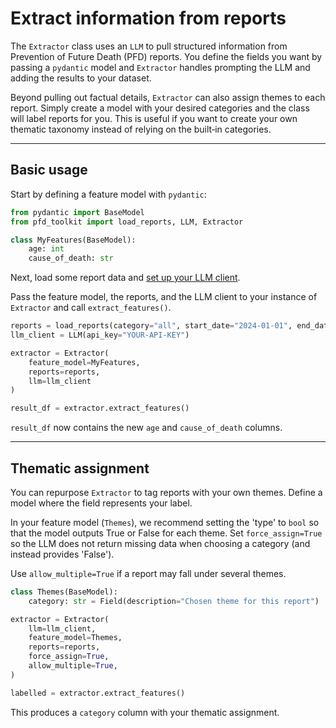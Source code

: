 # Extract information from reports

The `Extractor` class uses an `LLM` to pull structured information from Prevention of Future Death (PFD) reports. You define the fields you want by passing a `pydantic` model and `Extractor` handles prompting the LLM and adding the results to your dataset.

Beyond pulling out factual details, `Extractor` can also assign themes to each report. Simply create a model with your desired categories and the class will label reports for you. This is useful if you want to create your own thematic taxonomy instead of relying on the built‑in categories.

---

## Basic usage

Start by defining a feature model with `pydantic`:

```python
from pydantic import BaseModel
from pfd_toolkit import load_reports, LLM, Extractor

class MyFeatures(BaseModel):
    age: int
    cause_of_death: str
```

Next, load some report data and [set up your LLM client](llm_setup.md).

Pass the feature model, the reports, and the LLM client to your instance of `Extractor` and call `extract_features()`.

```python
reports = load_reports(category="all", start_date="2024-01-01", end_date="2024-12-31")
llm_client = LLM(api_key="YOUR-API-KEY")

extractor = Extractor(
    feature_model=MyFeatures,
    reports=reports,
    llm=llm_client
)

result_df = extractor.extract_features()
```

`result_df` now contains the new `age` and `cause_of_death` columns.

---

## Thematic assignment

You can repurpose `Extractor` to tag reports with your own themes. Define a model where the field represents your label. 

In your feature model (`Themes`), we recommend setting the 'type' to `bool` so that the model outputs True or False for each theme. Set `force_assign=True` so the LLM does not return missing data when choosing a category (and instead provides 'False'). 

Use `allow_multiple=True` if a report may fall under several themes.


```python
class Themes(BaseModel):
    category: str = Field(description="Chosen theme for this report")

extractor = Extractor(
    llm=llm_client,
    feature_model=Themes,
    reports=reports,
    force_assign=True,
    allow_multiple=True,
)

labelled = extractor.extract_features()
```

This produces a `category` column with your thematic assignment.
